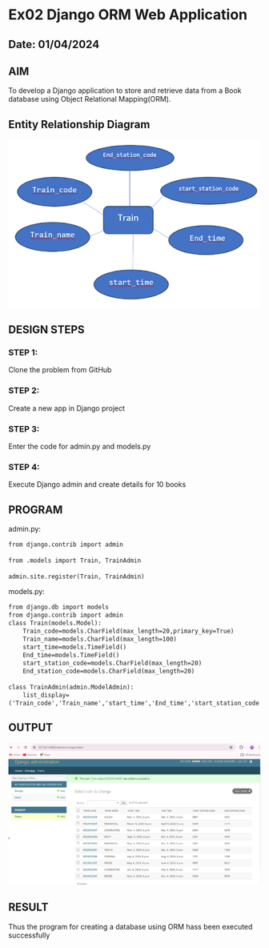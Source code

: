 # Ex02 Django ORM Web Application
## Date: 01/04/2024

## AIM
To develop a Django application to store and retrieve data from a Book database using Object Relational Mapping(ORM).

## Entity Relationship Diagram
![alt text](image.png)


## DESIGN STEPS

### STEP 1:
Clone the problem from GitHub

### STEP 2:
Create a new app in Django project

### STEP 3:
Enter the code for admin.py and models.py

### STEP 4:
Execute Django admin and create details for 10 books

## PROGRAM
admin.py:
```
from django.contrib import admin

from .models import Train, TrainAdmin

admin.site.register(Train, TrainAdmin)
```
models.py:
```
from django.db import models
from django.contrib import admin
class Train(models.Model):
    Train_code=models.CharField(max_length=20,primary_key=True)
    Train_name=models.CharField(max_length=100)
    start_time=models.TimeField()
    End_time=models.TimeField()
    start_station_code=models.CharField(max_length=20)
    End_station_code=models.CharField(max_length=20)
 
class TrainAdmin(admin.ModelAdmin):
    list_display=('Train_code','Train_name','start_time','End_time','start_station_code','End_station_code')
```
## OUTPUT

![alt text](Screenshot(21).png)


## RESULT
Thus the program for creating a database using ORM hass been executed successfully
